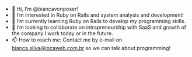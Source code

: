 - 👋 Hi, I’m @biancavonposer!
- 👀 I’m interested in Ruby on Rails and system analysis and development!
- 🌱 I’m currently learning Ruby on Rails to develop my programming skills.
- 💞️ I’m looking to collaborate on intrapreneurship with SaaS and growth of the company I work today or in the future.
- 📫 How to reach me: Contact me by e-mail on bianca.silva@locaweb.com.br so we can talk about programming!

<!---
biancavonposer/biancavonposer is a ✨ special ✨ repository because its `README.md` (this file) appears on your GitHub profile.
You can click the Preview link to take a look at your changes.
--->
